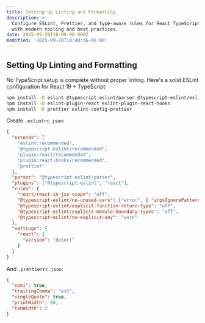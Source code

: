 ```yaml
---
title: Setting Up Linting and Formatting
description: >-
  Configure ESLint, Prettier, and type-aware rules for React TypeScript projects
  with modern tooling and best practices.
date: 2025-09-20T18:00:00.000Z
modified: '2025-09-20T10:40:36-06:00'
---
```


## Setting Up Linting and Formatting

No TypeScript setup is complete without proper linting. Here's a solid ESLint configuration for React 19 + TypeScript:

```bash
npm install -D eslint @typescript-eslint/parser @typescript-eslint/eslint-plugin
npm install -D eslint-plugin-react eslint-plugin-react-hooks
npm install -D prettier eslint-config-prettier
```

Create `.eslintrc.json`:

```json
{
  "extends": [
    "eslint:recommended",
    "@typescript-eslint/recommended",
    "plugin:react/recommended",
    "plugin:react-hooks/recommended",
    "prettier"
  ],
  "parser": "@typescript-eslint/parser",
  "plugins": ["@typescript-eslint", "react"],
  "rules": {
    "react/react-in-jsx-scope": "off",
    "@typescript-eslint/no-unused-vars": ["error", { "argsIgnorePattern": "^_" }],
    "@typescript-eslint/explicit-function-return-type": "off",
    "@typescript-eslint/explicit-module-boundary-types": "off",
    "@typescript-eslint/no-explicit-any": "warn"
  },
  "settings": {
    "react": {
      "version": "detect"
    }
  }
}
```

And `.prettierrc.json`:

```json
{
  "semi": true,
  "trailingComma": "es5",
  "singleQuote": true,
  "printWidth": 80,
  "tabWidth": 2
}
```
